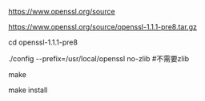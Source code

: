 

https://www.openssl.org/source


https://www.openssl.org/source/openssl-1.1.1-pre8.tar.gz


cd openssl-1.1.1-pre8
 
./config --prefix=/usr/local/openssl no-zlib #不需要zlib
 
make
 
make install


